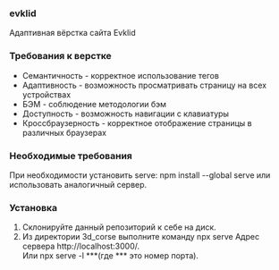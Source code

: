 ### evklid
Адаптивная вёрстка сайта Evklid

### Требования к верстке
* Семантичность - корректное использование тегов
* Адаптивность - возможность просматривать страницу на всех устройствах
* БЭМ - соблюдение методологии бэм
* Доступность - возможность навигации с клавиатуры
* Кроссбраузерность - корректное отображение страницы в различных браузерах

### Необходимые требования
При необходимости установить serve: npm install --global serve
или использовать аналогичный сервер.

### Установка
1. Склонируйте данный репозиторий к себе на диск.
2. Из директории 3d_corse выполните команду npx serve
Адрес сервера http://localhost:3000/.  
Или npx serve -l ***(где *** это номер порта).

